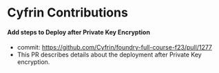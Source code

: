 # Cyfrin Contributions

#### Add steps to Deploy after Private Key Encryption
- commit: https://github.com/Cyfrin/foundry-full-course-f23/pull/1277
- This PR describes details about the deployment after Private Key encryption.
